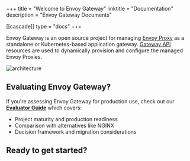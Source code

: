 +++
title = "Welcome to Envoy Gateway"
linktitle = "Documentation"
description = "Envoy Gateway Documents"

[[cascade]]
type = "docs"
+++

Envoy Gateway is an open source project for managing [Envoy Proxy](https://www.envoyproxy.io/) as a standalone or Kubernetes-based application
gateway. [Gateway API](https://gateway-api.sigs.k8s.io/) resources are used to dynamically provision and configure the managed Envoy Proxies.

![architecture](/img/traffic.png)

## Evaluating Envoy Gateway?

If you're assessing Envoy Gateway for production use, check out our [**Evaluator Guide**](./evaluator-guide/) which covers:
- Project maturity and production readiness
- Comparison with alternatives like NGINX
- Decision framework and migration considerations

## Ready to get started?
